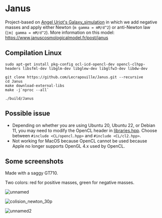 # Janus

Project-based on [Angel Uriot's Galaxy_simulation](https://github.com/angeluriot/Galaxy_simulation) in which
we add negative masses and apply either Newton (`m gamma = mM/d^2`) or anti-Newton law (`|m| gamma = mM/d^2`).
More information on this model: https://www.januscosmologicalmodel.fr/post/janus

## Compilation Linux

```
sudo apt-get install pkg-config ocl-icd-opencl-dev opencl-clhpp-headers libsfml-dev libglm-dev libglew-dev libglfw3-dev libdw-dev

git clone https://github.com/Lecrapouille/Janus.git --recursive
cd Janus
make download-external-libs
make -j`nproc --all`

./build/Janus
```

## Possible issue

- Depending on whether you are using Ubuntu 20, Ubuntu 22, or Debian 11, you may need to modify the OpenCL header in [libraries.hpp](src/libraries.hpp).
Choose between `#include <CL/opencl.hpp>` and `#include <CL/cl2.hpp>`.
- Not working for MacOS because OpenCL cannot be used because Apple no longer supports OpenGL 4.x used by OpenCL.

## Some screenshots

Made with a saggy GT710.

Two colors: red for positive masses, green for negative masses.

![unnamed](https://github.com/user-attachments/assets/9af1cc4d-b39b-454e-96a1-71352aa53c0d)

![colision_newton_30p](https://github.com/user-attachments/assets/c4f4b58a-55ba-48a6-9a9e-0a6e6693e870)

![unnamed2](https://github.com/user-attachments/assets/1380e9d7-c0b4-480a-9399-89a4e3e06d56)
